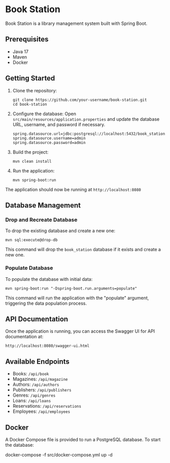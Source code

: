 # Book Station

Book Station is a library management system built with Spring Boot.

## Prerequisites

- Java 17
- Maven
- Docker

## Getting Started

1. Clone the repository:

   ```
   git clone https://github.com/your-username/book-station.git
   cd book-station
   ```

2. Configure the database:
   Open `src/main/resources/application.properties` and update the database URL, username, and password if necessary.

   ```
   spring.datasource.url=jdbc:postgresql://localhost:5432/book_station
   spring.datasource.username=admin
   spring.datasource.password=admin
   ```

3. Build the project:

   ```
   mvn clean install
   ```

4. Run the application:
   ```
   mvn spring-boot:run
   ```

The application should now be running at `http://localhost:8080`

## Database Management

### Drop and Recreate Database

To drop the existing database and create a new one:

```
mvn sql:execute@drop-db
```

This command will drop the `book_station` database if it exists and create a new one.

### Populate Database

To populate the database with initial data:

```
mvn spring-boot:run "-Dspring-boot.run.arguments=populate"
```

This command will run the application with the "populate" argument, triggering the data population process.

## API Documentation

Once the application is running, you can access the Swagger UI for API documentation at:

`http://localhost:8080/swagger-ui.html`

## Available Endpoints

- Books: `/api/book`
- Magazines: `/api/magazine`
- Authors: `/api/authors`
- Publishers: `/api/publishers`
- Genres: `/api/genres`
- Loans: `/api/loans`
- Reservations: `/api/reservations`
- Employees: `/api/employees`

## Docker

A Docker Compose file is provided to run a PostgreSQL database. To start the database:

docker-compose -f src/docker-compose.yml up -d
